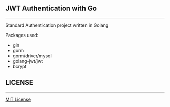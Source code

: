 ## JWT Authentication with Go
___
Standard Authentication project written in Golang

Packages used:
- gin
- gorm
- gorm/driver/mysql
- golang-jwt/jwt
- bcrypt

## LICENSE
___
[MIT License](https://opensource.org/licenses/MIT)